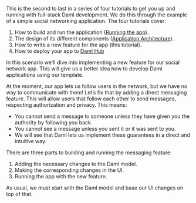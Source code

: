 This is the second to last in a series of four tutorials to get you up and running with full-stack Daml development. We do this through the example of a simple social networking application. The four tutorials cover:

1. How to build and run the application ([Running the app](https://digitalasset.com/developers/interactive-tutorials/getting-started/build-and-run/)).
1. The design of its different components ([Application Architecture](https://docs.daml.com/getting-started/app-architecture.html)).
1. How to write a new feature for the app (this tutorial).
1. How to deploy your app to [Daml Hub](https://www.digitalasset.com/developers/interactive-tutorials/getting-started/deploy-to-dabl/)

In this scenario we'll dive into implementing a new feature for our social network app. This will give us a better idea how to develop Daml applications using our template.

At the moment, our app lets us follow users in the network, but we have no way to communicate with them! Let’s fix that by adding a direct messaging feature. This will allow users that follow each other to send messages, respecting authorization and privacy. This means:

- You cannot send a message to someone unless they have given you the authority by following you back.
- You cannot see a message unless you sent it or it was sent to you.
- We will see that Daml lets us implement these guarantees in a direct and intuitive way.

There are three parts to building and running the messaging feature:

1. Adding the necessary changes to the Daml model.
2. Making the corresponding changes in the UI.
3. Running the app with the new feature.

As usual, we must start with the Daml model and base our UI changes on top of that.
